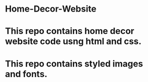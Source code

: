 # Home-Decor-Website
# This repo contains home decor website code usng html and css.
# This repo contains styled images and fonts.
